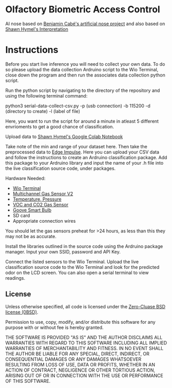 # Olfactory Biometric Access Control

AI nose based on [Benjamin Cabé's artificial nose project](https://github.com/kartben/artificial-nose) and also based on [Shawn Hymel's Interpretation](https://github.com/ShawnHymel/ai-nose)

# Instructions

Before you start live inference you will need to collect your own data. To do so please upload the data collection Ardruino script to the Wio Terminal, close down the program and then run the associates data collection python script. 

Run the python script by navigating to the directory of the repository and using the following terminal command:

python3 serial-data-collect-csv.py -p (usb connection) -b 115200 -d (directory to create) -l (label of file)

Here, you want to run the script for around a minute in atleast 5 different envrioments to get a good chance of classification.

Upload data to [Shawn Hymel's Google Colab Notebook](https://github.com/ShawnHymel/ai-nose/blob/main/ai-nose-dataset-curation.ipynb)

Take note of the min and range of your dataset here. Then take the preprocessed data to [Edge Impulse](https://edgeimpulse.com/). Here you can upload your CSV data and follow the instructions to create an Ardruino classification package. Add this package to your Ardruino library and input the name of your .h file into the live classification source code, under packages.

Hardware Needed:

* [Wio Terminal](https://www.digikey.com/en/products/detail/seeed-technology-co-ltd/102991299/11689373)  
* [Multichannel Gas Sensor V2](https://wiki.seeedstudio.com/Grove-Multichannel-Gas-Sensor-V2/)  
* [Temperature, Pressure](https://wiki.seeedstudio.com/Grove-Temperature_Humidity_Pressure_Gas_Sensor_BME680/)  
* [VOC and CO2 Gas Sensor](https://wiki.seeedstudio.com/Grove-VOC_and_eCO2_Gas_Sensor-SGP30/)  
* [Goove Smart Bulb](https://uk.govee.com/products/wi-fi-led-bulb)  
* SD card  
* Appropriate connection wires

You should let the gas sensors preheat for >24 hours, as less than this they may not be as accurate. 

Install the libraries outlined in the source code using the Ardruino package manager. Input your own SSID, password and API Key.

Connect the listed sensors to the Wio Terminal. Upload the live classification source code to the Wio Terminal and look for the predicted odor on the LCD screen. You can also open a serial terminal to view readings.

## License

Unless otherwise specified, all code is licensed under the [Zero-Cluase BSD license (0BSD)](https://opensource.org/licenses/0BSD).

Permission to use, copy, modify, and/or distribute this software for any purpose with or without fee is hereby granted.

THE SOFTWARE IS PROVIDED "AS IS" AND THE AUTHOR DISCLAIMS ALL WARRANTIES WITH REGARD TO THIS SOFTWARE INCLUDING ALL IMPLIED WARRANTIES OF MERCHANTABILITY AND FITNESS. IN NO EVENT SHALL THE AUTHOR BE LIABLE FOR ANY SPECIAL, DIRECT, INDIRECT, OR CONSEQUENTIAL DAMAGES OR ANY DAMAGES WHATSOEVER RESULTING FROM LOSS OF USE, DATA OR PROFITS, WHETHER IN AN ACTION OF CONTRACT, NEGLIGENCE OR OTHER TORTIOUS ACTION, ARISING OUT OF OR IN CONNECTION WITH THE USE OR PERFORMANCE OF THIS SOFTWARE.
